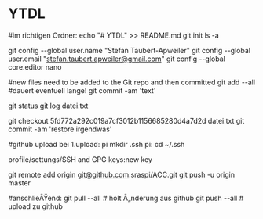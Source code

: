 # YTDL
#im richtigen Ordner: 
echo "# YTDL" >> README.md
git init
ls -a


git config --global user.name "Stefan Taubert-Apweiler"
git config --global user.email "stefan.taubert.apweiler@gmail.com"
git config --global core.editor nano




#new files need to be added to the Git repo and then committed
git add --all   #dauert eventuell lange!
git commit -am 'text'

git status
git log datei.txt

git checkout 5fd772a292c019a7cf3012b1156685280d4a7d2d datei.txt
git commit -am 'restore irgendwas'

#github upload bei 1.upload:
pi mkdir .ssh
pi: cd ~/.ssh

profile/settungs/SSH and GPG keys:new key


git remote add origin git@github.com:sraspi/ACC.git
git push -u origin master

#anschlieÃŸend:
git pull --all  # holt Ã„nderung aus github
git push --all  # upload zu github

